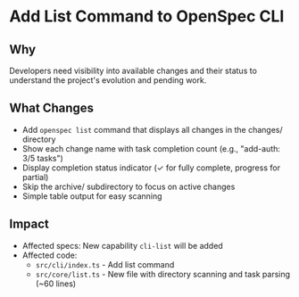 # Add List Command to OpenSpec CLI

## Why

Developers need visibility into available changes and their status to understand the project's evolution and pending work.

## What Changes

- Add `openspec list` command that displays all changes in the changes/ directory
- Show each change name with task completion count (e.g., "add-auth: 3/5 tasks")
- Display completion status indicator (✓ for fully complete, progress for partial)
- Skip the archive/ subdirectory to focus on active changes
- Simple table output for easy scanning

## Impact

- Affected specs: New capability `cli-list` will be added
- Affected code:
  - `src/cli/index.ts` - Add list command
  - `src/core/list.ts` - New file with directory scanning and task parsing (~60 lines)